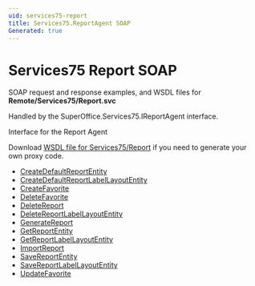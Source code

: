 ```yaml
---
uid: services75-report
title: Services75.ReportAgent SOAP
Generated: true
---
```


# Services75 Report SOAP

SOAP request and response examples, and WSDL files for **Remote/Services75/Report.svc**

Handled by the <see cref="T:SuperOffice.Services75.IReportAgent">SuperOffice.Services75.IReportAgent</see> interface.

Interface for the Report Agent

Download [WSDL file for Services75/Report](../Services75-Report.md) if you need to generate your own proxy code.

* [CreateDefaultReportEntity](CreateDefaultReportEntity.md)
* [CreateDefaultReportLabelLayoutEntity](CreateDefaultReportLabelLayoutEntity.md)
* [CreateFavorite](CreateFavorite.md)
* [DeleteFavorite](DeleteFavorite.md)
* [DeleteReport](DeleteReport.md)
* [DeleteReportLabelLayoutEntity](DeleteReportLabelLayoutEntity.md)
* [GenerateReport](GenerateReport.md)
* [GetReportEntity](GetReportEntity.md)
* [GetReportLabelLayoutEntity](GetReportLabelLayoutEntity.md)
* [ImportReport](ImportReport.md)
* [SaveReportEntity](SaveReportEntity.md)
* [SaveReportLabelLayoutEntity](SaveReportLabelLayoutEntity.md)
* [UpdateFavorite](UpdateFavorite.md)

